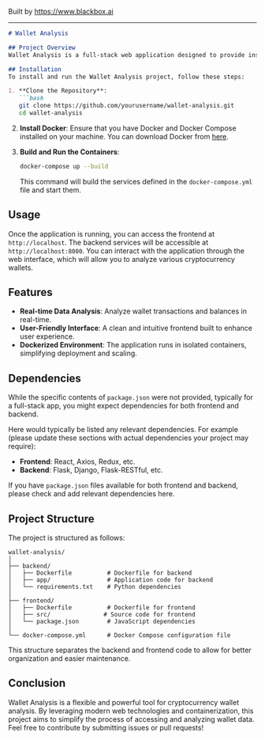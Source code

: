 
Built by https://www.blackbox.ai

---

```markdown
# Wallet Analysis

## Project Overview
Wallet Analysis is a full-stack web application designed to provide insights and analysis into cryptocurrency wallets. It consists of a backend service developed in Python and a frontend application that serves an intuitive user interface for interaction. The application is containerized using Docker, making it easy to deploy and manage across different environments.

## Installation
To install and run the Wallet Analysis project, follow these steps:

1. **Clone the Repository**:
   ```bash
   git clone https://github.com/yourusername/wallet-analysis.git
   cd wallet-analysis
   ```

2. **Install Docker**: Ensure that you have Docker and Docker Compose installed on your machine. You can download Docker from [here](https://www.docker.com/get-started).

3. **Build and Run the Containers**:
   ```bash
   docker-compose up --build
   ```

   This command will build the services defined in the `docker-compose.yml` file and start them.

## Usage
Once the application is running, you can access the frontend at `http://localhost`. The backend services will be accessible at `http://localhost:8000`. You can interact with the application through the web interface, which will allow you to analyze various cryptocurrency wallets.

## Features
- **Real-time Data Analysis**: Analyze wallet transactions and balances in real-time.
- **User-Friendly Interface**: A clean and intuitive frontend built to enhance user experience.
- **Dockerized Environment**: The application runs in isolated containers, simplifying deployment and scaling.

## Dependencies
While the specific contents of `package.json` were not provided, typically for a full-stack app, you might expect dependencies for both frontend and backend.

Here would typically be listed any relevant dependencies. For example (please update these sections with actual dependencies your project may require):
- **Frontend**: React, Axios, Redux, etc.
- **Backend**: Flask, Django, Flask-RESTful, etc.

If you have `package.json` files available for both frontend and backend, please check and add relevant dependencies here.

## Project Structure
The project is structured as follows:

```
wallet-analysis/
│
├── backend/
│   ├── Dockerfile          # Dockerfile for backend
│   ├── app/                # Application code for backend
│   └── requirements.txt    # Python dependencies
│
├── frontend/
│   ├── Dockerfile          # Dockerfile for frontend
│   ├── src/               # Source code for frontend
│   └── package.json        # JavaScript dependencies
│
└── docker-compose.yml      # Docker Compose configuration file
```

This structure separates the backend and frontend code to allow for better organization and easier maintenance.

## Conclusion
Wallet Analysis is a flexible and powerful tool for cryptocurrency wallet analysis. By leveraging modern web technologies and containerization, this project aims to simplify the process of accessing and analyzing wallet data. Feel free to contribute by submitting issues or pull requests!
```